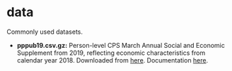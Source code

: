 # data
Commonly used datasets.

* **pppub19.csv.gz:** Person-level CPS March Annual Social and Economic
Supplement from 2019, reflecting economic characteristics from calendar year 2018. Downloaded from [here](https://www.census.gov/data/datasets/time-series/demo/cps/cps-asec.html). Documentation [here](https://www2.census.gov/programs-surveys/cps/techdocs/cpsmar19.pdf).
